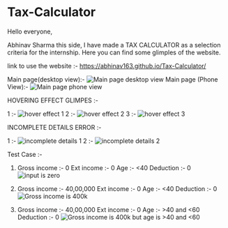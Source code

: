 # Tax-Calculator

Hello everyone,

Abhinav Sharma this side, I have made a TAX CALCULATOR as a selection criteria for the internship. Here you can find some glimples of the website.

link to use the website :- https://abhinav163.github.io/Tax-Calculator/

Main page(desktop view):- ![Main page desktop view](Glimpes/mainpage(desktop).png)
Main page (Phone View):- ![Main page phone view](Glimpes/mainpage(Phone).jpg)

HOVERING EFFECT GLIMPES :- 

1 :- ![hover effect 1](Glimpes/hover1.png)
2 :- ![hover effect 2](Glimpes/hover2.png)
3 :- ![hover effect 3](Glimpes/hover3.png)

INCOMPLETE DETAILS ERROR :-

1 :- ![incomplete details 1](Glimpes/incompletedetails.png)
2 :- ![incomplete details 2](Glimpes/incompletedetails2.png)

Test Case :- 
1)   Gross income :- 0
     Ext income :- 0
     Age :- <40
     Deduction :- 0
     ![input is zero](Glimpes/result3.png)

2)   Gross income :- 40,00,000
     Ext income :- 0
     Age :- <40
     Deduction :- 0
     ![Gross income is 400k](Glimpes/result.png)

3)   Gross income :- 40,00,000
     Ext income :- 0
     Age :- >40 and <60
     Deduction :- 0
     ![Gross income is 400k but age is >40 and <60](Glimpes/result2.png)
